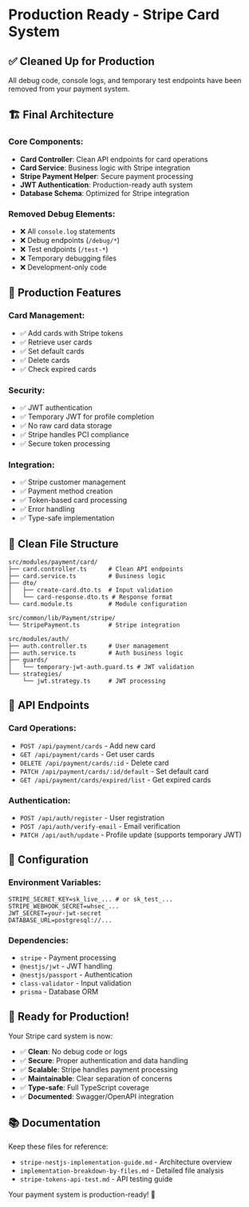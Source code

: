 # Production Ready - Stripe Card System

## ✅ Cleaned Up for Production

All debug code, console logs, and temporary test endpoints have been removed from your payment system.

## 🏗️ Final Architecture

### **Core Components:**
- **Card Controller**: Clean API endpoints for card operations
- **Card Service**: Business logic with Stripe integration
- **Stripe Payment Helper**: Secure payment processing
- **JWT Authentication**: Production-ready auth system
- **Database Schema**: Optimized for Stripe integration

### **Removed Debug Elements:**
- ❌ All `console.log` statements
- ❌ Debug endpoints (`/debug/*`)
- ❌ Test endpoints (`/test-*`)
- ❌ Temporary debugging files
- ❌ Development-only code

## 🚀 Production Features

### **Card Management:**
- ✅ Add cards with Stripe tokens
- ✅ Retrieve user cards
- ✅ Set default cards
- ✅ Delete cards
- ✅ Check expired cards

### **Security:**
- ✅ JWT authentication
- ✅ Temporary JWT for profile completion
- ✅ No raw card data storage
- ✅ Stripe handles PCI compliance
- ✅ Secure token processing

### **Integration:**
- ✅ Stripe customer management
- ✅ Payment method creation
- ✅ Token-based card processing
- ✅ Error handling
- ✅ Type-safe implementation

## 📁 Clean File Structure

```
src/modules/payment/card/
├── card.controller.ts      # Clean API endpoints
├── card.service.ts         # Business logic
├── dto/
│   ├── create-card.dto.ts  # Input validation
│   └── card-response.dto.ts # Response format
└── card.module.ts          # Module configuration

src/common/lib/Payment/stripe/
└── StripePayment.ts        # Stripe integration

src/modules/auth/
├── auth.controller.ts      # User management
├── auth.service.ts         # Auth business logic
├── guards/
│   └── temporary-jwt-auth.guard.ts # JWT validation
└── strategies/
    └── jwt.strategy.ts     # JWT processing
```

## 🎯 API Endpoints

### **Card Operations:**
- `POST /api/payment/cards` - Add new card
- `GET /api/payment/cards` - Get user cards
- `DELETE /api/payment/cards/:id` - Delete card
- `PATCH /api/payment/cards/:id/default` - Set default card
- `GET /api/payment/cards/expired/list` - Get expired cards

### **Authentication:**
- `POST /api/auth/register` - User registration
- `POST /api/auth/verify-email` - Email verification
- `PATCH /api/auth/update` - Profile update (supports temporary JWT)

## 🔧 Configuration

### **Environment Variables:**
```env
STRIPE_SECRET_KEY=sk_live_... # or sk_test_...
STRIPE_WEBHOOK_SECRET=whsec_...
JWT_SECRET=your-jwt-secret
DATABASE_URL=postgresql://...
```

### **Dependencies:**
- `stripe` - Payment processing
- `@nestjs/jwt` - JWT handling
- `@nestjs/passport` - Authentication
- `class-validator` - Input validation
- `prisma` - Database ORM

## 🎉 Ready for Production!

Your Stripe card system is now:
- ✅ **Clean**: No debug code or logs
- ✅ **Secure**: Proper authentication and data handling
- ✅ **Scalable**: Stripe handles payment processing
- ✅ **Maintainable**: Clear separation of concerns
- ✅ **Type-safe**: Full TypeScript coverage
- ✅ **Documented**: Swagger/OpenAPI integration

## 📚 Documentation

Keep these files for reference:
- `stripe-nestjs-implementation-guide.md` - Architecture overview
- `implementation-breakdown-by-files.md` - Detailed file analysis
- `stripe-tokens-api-test.md` - API testing guide

Your payment system is production-ready! 🚀
